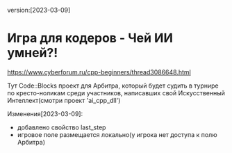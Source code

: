 version:[2023-03-09]    
# Игра для кодеров - Чей ИИ умней?!
 
 https://www.cyberforum.ru/cpp-beginners/thread3086648.html
 
 Тут Code::Blocks проект
 для Арбитра, который будет судить в турнире по кресто-ноликам среди участников,
 написавших свой Искусственный Интеллект(смотри проект 'ai_cpp_dll')
 
Изменения[2023-03-09]:
+ добавлено свойство last_step
+ игровое поле размещается локально(у игрока нет доступа к полю Арбитра)